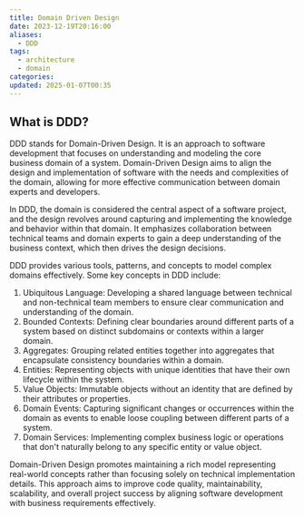 ```yaml
---
title: Domain Driven Design
date: 2023-12-19T20:16:00
aliases:
  - DDD
tags:
  - architecture
  - domain
categories: 
updated: 2025-01-07T00:35
---
```


## What is DDD?

DDD stands for Domain-Driven Design. It is an approach to software development that focuses on understanding and modeling the core business domain of a system. Domain-Driven Design aims to align the design and implementation of software with the needs and complexities of the domain, allowing for more effective communication between domain experts and developers.

In DDD, the domain is considered the central aspect of a software project, and the design revolves around capturing and implementing the knowledge and behavior within that domain. It emphasizes collaboration between technical teams and domain experts to gain a deep understanding of the business context, which then drives the design decisions.

DDD provides various tools, patterns, and concepts to model complex domains effectively. Some key concepts in DDD include:

1. Ubiquitous Language: Developing a shared language between technical and non-technical team members to ensure clear communication and understanding of the domain.
2. Bounded Contexts: Defining clear boundaries around different parts of a system based on distinct subdomains or contexts within a larger domain.
3. Aggregates: Grouping related entities together into aggregates that encapsulate consistency boundaries within a domain.
4. Entities: Representing objects with unique identities that have their own lifecycle within the system.
5. Value Objects: Immutable objects without an identity that are defined by their attributes or properties.
6. Domain Events: Capturing significant changes or occurrences within the domain as events to enable loose coupling between different parts of a system.
7. Domain Services: Implementing complex business logic or operations that don't naturally belong to any specific entity or value object.

Domain-Driven Design promotes maintaining a rich model representing real-world concepts rather than focusing solely on technical implementation details. This approach aims to improve code quality, maintainability, scalability, and overall project success by aligning software development with business requirements effectively.
